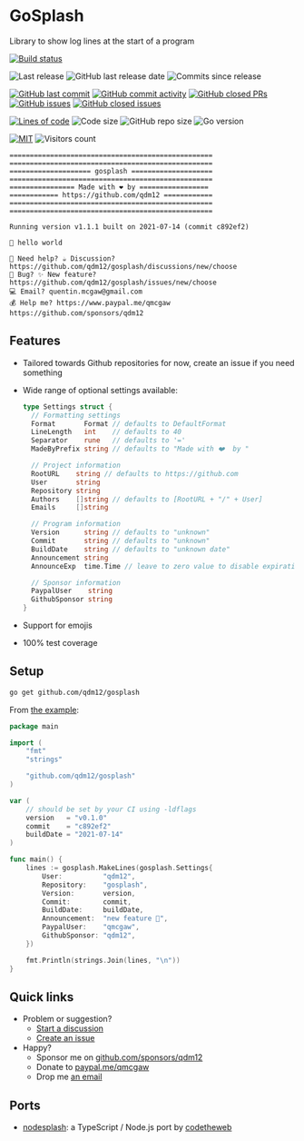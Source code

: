 # GoSplash

Library to show log lines at the start of a program

[![Build status](https://github.com/qdm12/gosplash/actions/workflows/ci.yml/badge.svg)](https://github.com/qdm12/gosplash/actions/workflows/ci.yml)

![Last release](https://img.shields.io/github/release/qdm12/gosplash?label=Last%20release)
![GitHub last release date](https://img.shields.io/github/release-date/qdm12/gosplash?label=Last%20release%20date)
![Commits since release](https://img.shields.io/github/commits-since/qdm12/gosplash/latest?sort=semver)

[![GitHub last commit](https://img.shields.io/github/last-commit/qdm12/gosplash.svg)](https://github.com/qdm12/gosplash/commits/main)
[![GitHub commit activity](https://img.shields.io/github/commit-activity/y/qdm12/gosplash.svg)](https://github.com/qdm12/gosplash/graphs/contributors)
[![GitHub closed PRs](https://img.shields.io/github/issues-pr-closed/qdm12/gosplash.svg)](https://github.com/qdm12/gosplash/pulls?q=is%3Apr+is%3Aclosed)
[![GitHub issues](https://img.shields.io/github/issues/qdm12/gosplash.svg)](https://github.com/qdm12/gosplash/issues)
[![GitHub closed issues](https://img.shields.io/github/issues-closed/qdm12/gosplash.svg)](https://github.com/qdm12/gosplash/issues?q=is%3Aissue+is%3Aclosed)

[![Lines of code](https://img.shields.io/tokei/lines/github/qdm12/gosplash)](https://github.com/qdm12/gosplash)
![Code size](https://img.shields.io/github/languages/code-size/qdm12/gosplash)
![GitHub repo size](https://img.shields.io/github/repo-size/qdm12/gosplash)
![Go version](https://img.shields.io/github/go-mod/go-version/qdm12/gosplash)

[![MIT](https://img.shields.io/github/license/qdm12/gosplash)](https://github.com/qdm12/gosplash/master/LICENSE)
![Visitors count](https://visitor-badge.laobi.icu/badge?page_id=gosplash.readme)

```log
==================================================
==================================================
==================== gosplash ====================
==================================================
================ Made with ❤️ by =================
============ https://github.com/qdm12 ============
==================================================
==================================================

Running version v1.1.1 built on 2021-07-14 (commit c892ef2)

📣 hello world

🔧 Need help? ☕ Discussion? https://github.com/qdm12/gosplash/discussions/new/choose
🐛 Bug? ✨ New feature? https://github.com/qdm12/gosplash/issues/new/choose
💻 Email? quentin.mcgaw@gmail.com
💰 Help me? https://www.paypal.me/qmcgaw https://github.com/sponsors/qdm12
```

## Features

- Tailored towards Github repositories for now, create an issue if you need something
- Wide range of optional settings available:

    ```go
    type Settings struct {
      // Formatting settings
      Format       Format // defaults to DefaultFormat
      LineLength   int    // defaults to 40
      Separator    rune   // defaults to '='
      MadeByPrefix string // defaults to "Made with ❤️  by "

      // Project information
      RootURL    string // defaults to https://github.com
      User       string
      Repository string
      Authors    []string // defaults to [RootURL + "/" + User]
      Emails     []string

      // Program information
      Version      string // defaults to "unknown"
      Commit       string // defaults to "unknown"
      BuildDate    string // defaults to "unknown date"
      Announcement string
      AnnounceExp  time.Time // leave to zero value to disable expiration

      // Sponsor information
      PaypalUser    string
      GithubSponsor string
    }
    ```

- Support for emojis
- 100% test coverage

## Setup

```sh
go get github.com/qdm12/gosplash
```

From [the example](examples/main/main.go):

```go
package main

import (
    "fmt"
    "strings"

    "github.com/qdm12/gosplash"
)

var (
    // should be set by your CI using -ldflags
    version   = "v0.1.0"
    commit    = "c892ef2"
    buildDate = "2021-07-14"
)

func main() {
    lines := gosplash.MakeLines(gosplash.Settings{
        User:          "qdm12",
        Repository:    "gosplash",
        Version:       version,
        Commit:        commit,
        BuildDate:     buildDate,
        Announcement:  "new feature 🎉",
        PaypalUser:    "qmcgaw",
        GithubSponsor: "qdm12",
    })

    fmt.Println(strings.Join(lines, "\n"))
}
```

## Quick links

- Problem or suggestion?
  - [Start a discussion](https://github.com/qdm12/gosplash/discussions)
  - [Create an issue](https://github.com/qdm12/gosplash/issues)
- Happy?
  - Sponsor me on [github.com/sponsors/qdm12](https://github.com/sponsors/qdm12)
  - Donate to [paypal.me/qmcgaw](https://www.paypal.me/qmcgaw)
  - Drop me [an email](mailto:quentin.mcgaw@gmail.com)

## Ports

- [nodesplash](https://github.com/codetheweb/nodesplash): a TypeScript / Node.js port by [codetheweb](https://github.com/codetheweb)
